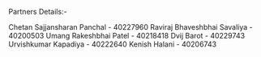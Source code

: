 Partners Details:-

Chetan Sajjansharan Panchal - 40227960
Raviraj Bhaveshbhai Savaliya  - 40200503
Umang Rakeshbhai Patel - 40218418
Dvij Barot - 40229743
Urvishkumar Kapadiya - 40222640
Kenish Halani - 40206743